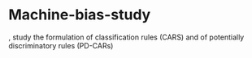 # Machine-bias-study
, study the formulation of classification rules (CARS) and of potentially discriminatory rules (PD-CARs) 
